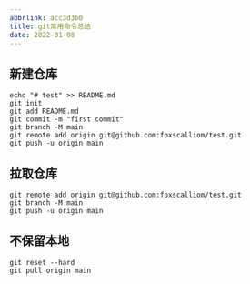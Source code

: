 ```yaml
---
abbrlink: acc3d3b0
title: git常用命令总结
date: 2022-01-08
---
```

## 新建仓库
```
echo "# test" >> README.md
git init
git add README.md
git commit -m "first commit"
git branch -M main
git remote add origin git@github.com:foxscalliom/test.git
git push -u origin main
```
<!--more-->
## 拉取仓库
```
git remote add origin git@github.com:foxscalliom/test.git
git branch -M main
git push -u origin main
```
## 不保留本地
```
git reset --hard 
git pull origin main
```